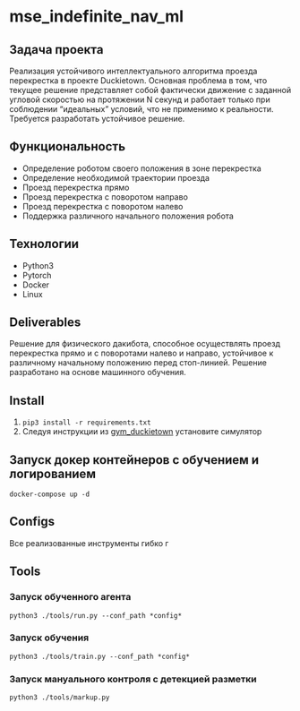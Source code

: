 # mse_indefinite_nav_ml

## Задача проекта 

Реализация устойчивого интеллектуального алгоритма проезда перекрестка в проекте Duckietown. Основная проблема в том, что текущее решение представляет собой фактически движение с заданной угловой скоростью на протяжении N секунд и работает только при соблюдении “идеальных” условий, что не применимо к реальности. Требуется разработать устойчивое решение.

## Функциональность
- Определение роботом своего положения в зоне перекрестка
- Определение необходимой траектории проезда
- Проезд перекрестка прямо
- Проезд перекрестка с поворотом направо
- Проезд перекрестка с поворотом налево
- Поддержка различного начального положения робота

## Технологии

- Python3
- Pytorch
- Docker
- Linux

## Deliverables
Решение для физического дакибота, способное осуществлять проезд перекрестка прямо и с поворотами налево и направо, устойчивое к различному начальному положению перед стоп-линией. Решение разработано на основе машинного обучения.

## Install

1. ```pip3 install -r requirements.txt```
2. Следуя инструкции из [gym_duckietown](https://github.com/duckietown/gym-duckietown) установите симулятор

## Запуск докер контейнеров с обучением и логированием

```docker-compose up -d```

## Configs

Все реализованные инструменты гибко г

## Tools

### Запуск обученного агента

```python3 ./tools/run.py --conf_path *config*```

### Запуск обучения

```python3 ./tools/train.py --conf_path *config*```

### Запуск мануального контроля с детекцией разметки

```python3 ./tools/markup.py```
